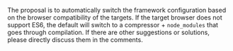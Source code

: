 The proposal is to automatically switch the framework configuration based on the browser compatibility of the targets. If the target browser does not support ES6, the default will switch to a compressor + `node_modules` that goes through compilation. If there are other suggestions or solutions, please directly discuss them in the comments.
